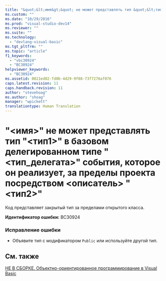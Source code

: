 ```yaml
---
title: "&quot;&lt;имя&gt;&quot; не может представлять тип &quot;&lt;тип1&gt;&quot; в базовом делегированном типе &quot;&lt;тип_делегата&gt;&quot; события, которое он реализует, за пределы проекта посредством &lt;описатель&gt; &quot;&lt;тип2&gt;&quot; | Microsoft Docs"
ms.custom: ""
ms.date: "10/29/2016"
ms.prod: "visual-studio-dev14"
ms.reviewer: ""
ms.suite: ""
ms.technology: 
  - "devlang-visual-basic"
ms.tgt_pltfrm: ""
ms.topic: "article"
f1_keywords: 
  - "vbc30924"
  - "BC30924"
helpviewer_keywords: 
  - "BC30924"
ms.assetid: 0021ed02-fd0b-4d29-9f08-73f7276af076
caps.latest.revision: 11
caps.handback.revision: 11
author: "stevehoag"
ms.author: "shoag"
manager: "wpickett"
translationtype: Human Translation
---
```

# &quot;&lt;имя&gt;&quot; не может представлять тип &quot;&lt;тип1&gt;&quot; в базовом делегированном типе &quot;&lt;тип_делегата&gt;&quot; события, которое он реализует, за пределы проекта посредством &lt;описатель&gt; &quot;&lt;тип2&gt;&quot;
Код представляет закрытый тип за пределами открытого класса.  
  
 **Идентификатор ошибки:** BC30924  
  
### Исправление ошибки  
  
-   Объявите тип с модификатором `Public` или используйте другой тип.  
  
## См. также  
 [НЕ В СБОРКЕ. Объектно\-ориентированное программирование в Visual Basic](http://msdn.microsoft.com/ru-ru/691365cf-9547-4a8f-aaca-36aaf1e8911a)